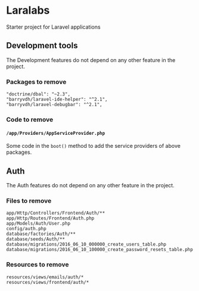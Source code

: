 # Laralabs

Starter project for Laravel applications

## Development tools

The Development features do not depend on any other feature in the project.

### Packages to remove

```
"doctrine/dbal": "~2.3",
"barryvdh/laravel-ide-helper": "^2.1",
"barryvdh/laravel-debugbar": "^2.1",
```

### Code to remove

#### `/app/Providers/AppServiceProvider.php`

Some code in the `boot()` method to add the service providers of above packages.

## Auth

The Auth features do not depend on any other feature in the project.

### Files to remove

```
app/Http/Controllers/Frontend/Auth/**
app/Http/Routes/Frontend/Auth.php
app/Models/Auth/User.php
config/auth.php
database/factories/Auth/**
database/seeds/Auth/**
database/migrations/2016_06_10_000000_create_users_table.php
database/migrations/2016_06_10_100000_create_password_resets_table.php
```

### Resources to remove

```
resources/views/emails/auth/*
resources/views/frontend/auth/*
```

  
  
  
